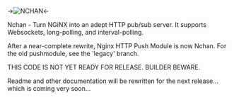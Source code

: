->![NCHAN](//raw.githubusercontent.com/slact/nchan/master/nchan_logo.png)<-

Nchan - Turn NGiNX into an adept HTTP pub/sub server.
It supports Websockets, long-polling, and interval-polling.
  
After a near-complete rewrite, Nginx HTTP Push Module is now Nchan. For the old pushmodule, see the 'legacy' branch.

THIS CODE IS NOT YET READY FOR RELEASE. BUILDER BEWARE.

Readme and other documentation will be rewritten for the next
release... which is coming very soon...